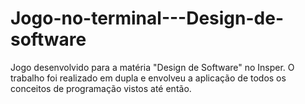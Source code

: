 # Jogo-no-terminal---Design-de-software
Jogo desenvolvido para a matéria "Design de Software" no Insper. O trabalho foi realizado em dupla e envolveu a aplicação de todos os conceitos de programação vistos até então.
